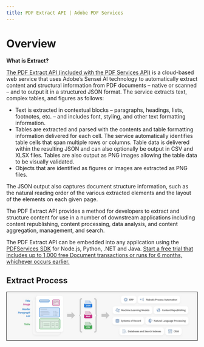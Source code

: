 ```yaml
---
title: PDF Extract API | Adobe PDF Services
---
```

# Overview
<p>

**What is Extract?**

[The PDF Extract API (included with the PDF Services API)](./howtos/extract-api.md) is a cloud-based web service that uses Adobe’s Sensei AI technology to automatically extract content and structural information from PDF documents – native or scanned – and to output it in a structured JSON format. The service extracts text, complex tables, and figures as follows:

- Text is extracted in contextual blocks – paragraphs, headings, lists, footnotes, etc. – and includes font, styling, and other text formatting information.
- Tables are extracted and parsed with the contents and table formatting information delivered for each cell. The service automatically identifies table cells that span multiple rows or columns. Table data is delivered within the resulting JSON and can also optionally be output in CSV and XLSX files. Tables are also output as PNG images allowing the table data to be visually validated.
- Objects that are identified as figures or images are extracted as PNG files.

The JSON output also captures document structure information, such as the natural reading order of the various extracted elements and the layout of the elements on each given page.

The PDF Extract API provides a method for developers to extract and structure content for use in a number of downstream applications including content republishing, content processing, data analysis, and content aggregation, management, and search.

The PDF Extract API can be embedded into any application using the [PDFServices SDK](../pdf-extract-api/gettingstarted#sdk) for Node.js, Python, .NET and Java. [Start a free trial that includes up to 1,000 free Document transactions or runs for 6 months, whichever occurs earlier.](https://acrobatservices.adobe.com/dc-integration-creation-app-cdn/main.html?api=pdf-extract-api)

</p>

## Extract Process

![PDF Extract Process : PDF containing title, image, header, paragraph, list and table and provide output as json, png and csv files to client applications](../images/extract_process_21.png)
